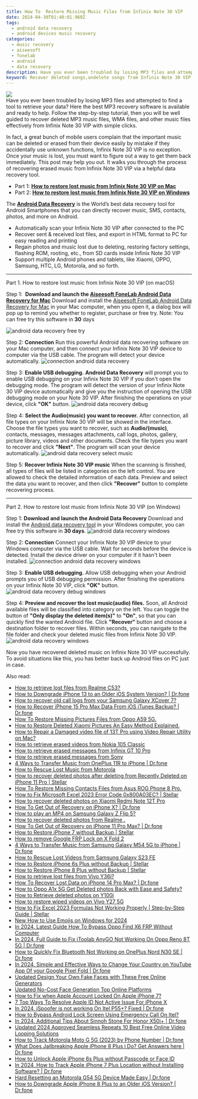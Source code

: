 ```yaml
---
title: How To  Restore Missing Music Files from Infinix Note 30 VIP
date: 2024-04-30T01:40:01.960Z
tags: 
  - android data recovery
  - android devices music recovery
categories: 
  - music recovery
  - aiseesoft
  - fonelab
  - android
  - data recovery
description: Have you ever been troubled by losing MP3 files and attempted to find a tool to retrieve your data? Here the best MP3 recovery software is available and ready to help. Follow the step-by-step tutorial, then you will be well guided to recover deleted MP3 music files, WMA files, and other music files effectively from Infinix Note 30 VIP with simple clicks.
keyword: Recover deleted songs,undelete songs from Infinix Note 30 VIP,broken Infinix Note 30 VIP music recovery solution,retrieve wiped music Infinix Note 30 VIP,recover lost songs from Infinix Note 30 VIP,Recover deleted music,how to get song back from Infinix Note 30 VIP,how to refind deleted music from Infinix Note 30 VIP,how can i get music back on Infinix Note 30 VIP,how to get music back from Infinix Note 30 VIP,how to recover music Infinix Note 30 VIP,deletes song of Infinix Note 30 VIP
---
```


<img src="https://img0mobiles.techidaily.com/images/best-assets/devices/infinix/infinix-note-30-vip/1.jpg" class="atpl-imgstyle"  />

<div class="atpl-content atpl-for-fonelab-android recover-music">

<div class="atpl-post-description-part-1">
Have you ever been troubled by losing MP3 files and attempted to find a tool to retrieve your data? Here the best MP3 recovery software is available and ready to help. Follow the step-by-step tutorial, then you will be well guided to recover deleted MP3 music files, WMA files, and other music files effectively from Infinix Note 30 VIP with simple clicks.
</div>



<div class="atpl-post-description-part-2">
<div class="tpl-content-sub-paragraph-normal">
  <p>
      In fact, a great bunch of mobile users complain that the important music can be deleted or erased from their device easily by mistake if they accidentally use unknown functions, Infinix Note 30 VIP is no exception. Once your music is lost, you must want to figure out a way to get them back immediately. This post may help you out. It walks you through the process of recovering erased music from Infinix Note 30 VIP via a helpful data recovery tool.
  </p>
</div>
</div>

<ul>
  <li>Part 1: <strong><a href="#p1">How to restore lost music from Infinix Note 30 VIP on Mac</a></strong></li>
  <li>Part 2: <strong><a href="#p2">How to restore lost music from Infinix Note 30 VIP on Windows</a></strong></li>
</ul>


<div class="atpl-post-description-part-3">
<div class="tpl-content-sub-paragraph-normal">
  <p>
      The <a href="https://tools.techidaily.com/aiseesoft-android-data-recovery/" ><strong>Android Data Recovery</strong></a> is the World’s best data recovery tool for Android Smartphones that you can directly recover music, SMS, contacts, photos, and more on Android.
  </p>
  <ul class="tpl-content-sub-paragraph-ul-style">
    <li>Automatically scan your Infinix Note 30 VIP after connected to the PC</li>
    <li>Recover sent & received lost files, and export in HTML format to PC for easy reading and printing</li>
    <li>Regain photos and music lost due to deleting, restoring factory settings, flashing ROM, rooting, etc., from SD cards inside Infinix Note 30 VIP</li>
    <li>Support multiple Android phones and tablets, like Xiaomi, OPPO, Samsung, HTC, LG, Motorola, and so forth.</li>
  </ul>
</div>
</div>



<!-- Part 1 -->
<a id="p1" name="p1" ></a><hr>

<div>
  <span class="atpl-step-part-style">Part 1. How to restore lost music from Infinix Note 30 VIP (on macOS)</span>
</div>

<span class="atpl-stepstyle-a"><span>Step 1: </span></span> <strong>Download and launch the <a href="https://tools.techidaily.com/aiseesoft-android-data-recovery-for-mac/" >Aiseesoft FoneLab Android Data Recovery for Mac</a></strong>
Download and install the <a href="https://tools.techidaily.com/aiseesoft-android-data-recovery-for-mac/" >Aiseesoft FoneLab Android Data Recovery for Mac</a> in your Mac computer, when you open it, a dialog box will pop up to remind you whether to register, purchase or free try.
Note: You can free try this software in <strong>30</strong> days

<img src="https://tools.techidaily.com/images/apps/aiseesoft/android-data-recovery/mac-free-try.png" class="atpl-imgstyle" alt="android data recovery free try" />

<span class="atpl-stepstyle-a"><span>Step 2: </span></span> <strong>Connection</strong>
Run this powerful Android data recovering software on your Mac computer, and then connect your Infinix Note 30 VIP device to computer via the USB cable. The program will detect your device automatically.
<img src="https://tools.techidaily.com/images/apps/aiseesoft/android-data-recovery/mac-connection-interface.jpg" class="atpl-imgstyle" alt="connection android data recovery" />

<span class="atpl-stepstyle-a"><span>Step 3: </span></span> <strong>Enable USB debugging.</strong>
<strong>Android Data Recovery</strong> will prompt you to enable USB debugging on your Infinix Note 30 VIP if you don't open the debugging mode. The program will detect the version of your Infinix Note 30 VIP device automatically and give you the instruction of opening the USB debugging mode on your Note 30 VIP. After finishing the operations on your device, click <strong>"OK"</strong> button.
<img src="https://tools.techidaily.com/images/apps/aiseesoft/android-data-recovery/mac-android-usb-debug.jpg"  class="atpl-imgstyle" alt="android data recovery debug" />

<span class="atpl-stepstyle-a"><span>Step 4: </span></span> <strong>Select the Audio(music) you want to recover.</strong>
After connection, all file types on your Infinix Note 30 VIP will be showed in the interface. Choose the file types you want to recover, such as <strong>Audio/(music)</strong>, contacts, messages, messages attachments, call logs, photos, gallery, picture library, videos and other documents. Check the file types you want to recover and click <b>"Next"</b>. The program will scan your device automatically.
<img src="https://tools.techidaily.com/images/apps/aiseesoft/android-data-recovery/mac-choose-type-music.jpg" class="atpl-imgstyle" alt="android data recovery select music" />

<span class="atpl-stepstyle-a"><span>Step 5: </span></span> <strong>Recover Infinix Note 30 VIP music</strong>
When the scanning is finished, all types of files will be listed in categories on the left control. You are allowed to check the detailed information of each data. Preview and select the data you want to recover, and then click <b>"Recover"</b> button to complete recovering process.


<a id="p2" name="p2"></a><hr>

<!-- Part 2 -->
<div>
  <span class="atpl-step-part-style">Part 2. How to restore lost music from Infinix Note 30 VIP (on Windows)</span>
</div>

<span class="atpl-stepstyle-a"><span>Step 1: </span></span> <strong>Download and launch the Android Data Recovery</strong>
Download and install the <a href="https://tools.techidaily.com/aiseesoft-android-data-recovery-for-win/" >Android data recovery tool</a> in your Windows computer, you can free try this software in <b>30 days</b>.
<img src="https://tools.techidaily.com/images/apps/aiseesoft/android-data-recovery/win-start-interface.png"  class="atpl-imgstyle" alt="android data recovery windows" />

<span class="atpl-stepstyle-a"><span>Step 2: </span></span> <strong>Connection</strong>
Connect your Infinix Note 30 VIP device to your Windows computer via the USB cable. Wait for seconds before the device is detected. Install the device driver on your computer if it hasn't been installed.
<img src="https://tools.techidaily.com/images/apps/aiseesoft/android-data-recovery/win-connection-interface.png" class="atpl-imgstyle" alt="connection android data recovery windows" />

<span class="atpl-stepstyle-a"><span>Step 3: </span></span> <strong>Enable USB debugging.</strong>
Allow USB debugging when your Android prompts you of USB debugging permission. After finishing the operations on your Infinix Note 30 VIP, click <b>"OK"</b> button.
<img src="https://tools.techidaily.com/images/apps/aiseesoft/android-data-recovery/win-android-usb-debug.png" class="atpl-imgstyle" alt="android data recovery debug windows" />

<span class="atpl-stepstyle-a"><span>Step 4: </span></span> <strong>Preview and recover the lost music(audio) files.</strong>
Soon, all Android available files will be classified into category on the left. You can toggle the button of <b>"Only display the deleted item(s)"</b> to <b>"On"</b>, so that you can quickly find the wanted Android file. Click <b>"Recover"</b> button and choose a destination folder to recover files. Within seconds, you can navigate to the file folder and check your deleted music files from Infinix Note 30 VIP.
<img src="https://tools.techidaily.com/images/apps/aiseesoft/android-data-recovery/win-recover-music.jpg" class="atpl-imgstyle" alt="android data recovery windows" />

<div class="atpl-post-description-part-4">
<div class="tpl-content-sub-paragraph-normal">
    <p>
        Now you have recovered deleted music on Infinix Note 30 VIP successfully. To avoid situations like this, you has better back up Android files on PC just in case.
    </p>
</div>
</div>


<ins class="adsbygoogle"
     style="display:block"
     data-ad-client="ca-pub-7571918770474297"
     data-ad-slot="8358498916"
     data-ad-format="auto"
     data-full-width-responsive="true"></ins>



</div>
<ins class="adsbygoogle"
    style="display:block"
    data-ad-format="autorelaxed"
    data-ad-client="ca-pub-7571918770474297"
    data-ad-slot="1223367746"></ins>

<span class="atpl-alsoreadstyle">Also read:</span>
<div><ul>
<li><a href="https://blog-min.techidaily.com/how-to-retrieve-lost-files-from-realme-c53-by-fonelab-android-recover-data/"><u>How to retrieve lost files from Realme C53?</u></a></li>
<li><a href="https://blog-min.techidaily.com/how-to-downgrade-iphone-13-to-an-older-ios-system-version-drfone-by-drfone-ios-system-repair-ios-system-repair/"><u>How to Downgrade iPhone 13 to an Older iOS System Version? | Dr.fone</u></a></li>
<li><a href="https://blog-min.techidaily.com/how-to-recover-old-call-logs-from-your-samsung-galaxy-xcover-7-by-fonelab-android-recover-call-logs/"><u>How to recover old call logs from your Samsung Galaxy XCover 7?</u></a></li>
<li><a href="https://blog-min.techidaily.com/how-to-recover-iphone-15-pro-max-data-from-ios-itunes-backup-drfone-by-drfone-ios-data-recovery-ios-data-recovery/"><u>How to Recover iPhone 15 Pro Max Data From iOS iTunes Backup? | Dr.fone</u></a></li>
<li><a href="https://blog-min.techidaily.com/how-to-restore-missing-pictures-files-from-oppo-a59-5g-by-fonelab-android-recover-pictures/"><u>How To  Restore Missing Pictures Files from Oppo A59 5G.</u></a></li>
<li><a href="https://blog-min.techidaily.com/how-to-restore-deleted-xiaomi-pictures-an-easy-method-explained-by-fonelab-android-recover-pictures/"><u>How to Restore Deleted Xiaomi Pictures  An Easy Method Explained.</u></a></li>
<li><a href="https://blog-min.techidaily.com/how-to-repair-a-damaged-video-file-of-13t-pro-using-video-repair-utility-on-mac-by-stellar-video-repair-mobile-video-repair/"><u>How to Repair a Damaged video file of 13T Pro using Video Repair Utility on Mac?</u></a></li>
<li><a href="https://blog-min.techidaily.com/how-to-retrieve-erased-videos-from-nokia-105-classic-by-fonelab-android-recover-video/"><u>How to retrieve erased videos from Nokia 105 Classic</u></a></li>
<li><a href="https://blog-min.techidaily.com/how-to-retrieve-erased-messages-from-infinix-gt-10-pro-by-fonelab-android-recover-messages/"><u>How to retrieve erased messages from Infinix GT 10 Pro</u></a></li>
<li><a href="https://blog-min.techidaily.com/how-to-retrieve-erased-messages-from-sony-by-fonelab-android-recover-messages/"><u>How to retrieve erased messages from Sony</u></a></li>
<li><a href="https://blog-min.techidaily.com/4-ways-to-transfer-music-from-oneplus-11r-to-iphone-drfone-by-drfone-transfer-from-android-transfer-from-android/"><u>4 Ways to Transfer Music from OnePlus 11R to iPhone | Dr.fone</u></a></li>
<li><a href="https://blog-min.techidaily.com/how-to-rescue-lost-music-from-motorola-by-fonelab-android-recover-music/"><u>How to Rescue Lost Music from Motorola</u></a></li>
<li><a href="https://blog-min.techidaily.com/how-to-recover-deleted-photos-after-deleting-from-recently-deleted-on-iphone-11-pro-stellar-by-stellar-data-recovery-ios-iphone-data-recovery/"><u>How to recover deleted photos after deleting from Recently Deleted on iPhone 11 Pro | Stellar</u></a></li>
<li><a href="https://blog-min.techidaily.com/how-to-restore-missing-contacts-files-from-asus-rog-phone-8-pro-by-fonelab-android-recover-contacts/"><u>How To  Restore Missing Contacts Files from Asus ROG Phone 8 Pro.</u></a></li>
<li><a href="https://blog-min.techidaily.com/how-to-fix-microsoft-excel-2023-error-code-0x800a03ec-stellar-by-stellar-guide/"><u>How to Fix Microsoft Excel 2023 Error Code 0x800A03EC? | Stellar</u></a></li>
<li><a href="https://blog-min.techidaily.com/how-to-recover-deleted-photos-on-xiaomi-redmi-note-12t-pro-by-stellar-photo-recovery-android-mobile-photo-recover/"><u>How to recover deleted photos on Xiaomi Redmi Note 12T Pro</u></a></li>
<li><a href="https://blog-min.techidaily.com/how-to-get-out-of-recovery-on-iphone-x-drfone-by-drfone-ios-system-repair-ios-system-repair/"><u>How To Get Out of Recovery on iPhone X? | Dr.fone</u></a></li>
<li><a href="https://blog-min.techidaily.com/how-to-play-an-mp4-on-samsung-galaxy-z-flip-5-by-aiseesoft-video-converter-play-mp4-on-android/"><u>How to play an MP4 on Samsung Galaxy Z Flip 5?</u></a></li>
<li><a href="https://blog-min.techidaily.com/how-to-recover-deleted-photos-from-realme-by-fonelab-android-recover-photos/"><u>How to recover deleted photos from Realme .</u></a></li>
<li><a href="https://blog-min.techidaily.com/how-to-get-out-of-recovery-on-iphone-11-pro-max-drfone-by-drfone-ios-system-repair-ios-system-repair/"><u>How To Get Out of Recovery on iPhone 11 Pro Max? | Dr.fone</u></a></li>
<li><a href="https://blog-min.techidaily.com/how-to-restore-iphone-7-without-backup-stellar-by-stellar-data-recovery-ios-iphone-data-recovery/"><u>How to Restore iPhone 7 without Backup | Stellar</u></a></li>
<li><a href="https://blog-min.techidaily.com/how-to-remove-google-frp-lock-on-x-fold-2-by-drfone-android-unlock-remove-google-frp/"><u>How to remove Google FRP Lock on X Fold 2</u></a></li>
<li><a href="https://blog-min.techidaily.com/4-ways-to-transfer-music-from-samsung-galaxy-m54-5g-to-iphone-drfone-by-drfone-transfer-from-android-transfer-from-android/"><u>4 Ways to Transfer Music from Samsung Galaxy M54 5G to iPhone | Dr.fone</u></a></li>
<li><a href="https://blog-min.techidaily.com/how-to-rescue-lost-videos-from-samsung-galaxy-s23-fe-by-fonelab-android-recover-video/"><u>How to Rescue Lost Videos from Samsung Galaxy S23 FE</u></a></li>
<li><a href="https://blog-min.techidaily.com/how-to-restore-iphone-6s-plus-without-backup-stellar-by-stellar-data-recovery-ios-iphone-data-recovery/"><u>How to Restore iPhone 6s Plus without Backup | Stellar</u></a></li>
<li><a href="https://blog-min.techidaily.com/how-to-restore-iphone-8-plus-without-backup-stellar-by-stellar-data-recovery-ios-iphone-data-recovery/"><u>How to Restore iPhone 8 Plus without Backup | Stellar</u></a></li>
<li><a href="https://blog-min.techidaily.com/how-to-retrieve-lost-files-from-vivo-y36i-by-fonelab-android-recover-data/"><u>How to retrieve lost files from Vivo Y36i?</u></a></li>
<li><a href="https://blog-min.techidaily.com/how-to-recover-lost-data-on-iphone-14-pro-max-drfone-by-drfone-ios-data-recovery-ios-data-recovery/"><u>How To Recover Lost Data on iPhone 14 Pro Max? | Dr.fone</u></a></li>
<li><a href="https://blog-min.techidaily.com/how-to-oppo-a1x-5g-get-deleted-photos-back-with-ease-and-safety-by-fonelab-android-recover-photos/"><u>How to Oppo A1x 5G Get Deleted photos Back with Ease and Safety?</u></a></li>
<li><a href="https://blog-min.techidaily.com/how-to-retrieve-deleted-photos-on-y100i-by-stellar-photo-recovery-android-mobile-photo-recover/"><u>How to Retrieve deleted photos on Y100i</u></a></li>
<li><a href="https://blog-min.techidaily.com/how-to-restore-wiped-videos-on-vivo-y27-5g-by-fonelab-android-recover-video/"><u>How to restore wiped videos on Vivo Y27 5G</u></a></li>
<li><a href="https://blog-min.techidaily.com/how-to-fix-excel-2023-formulas-not-working-properly-step-by-step-guide-stellar-by-stellar-guide/"><u>How to Fix Excel 2023 Formulas Not Working Properly | Step-by-Step Guide | Stellar</u></a></li>
<li><a href="https://meme-emoji.techidaily.com/new-how-to-use-emojis-on-windows-for-2024/"><u>New How to Use Emojis on Windows for 2024</u></a></li>
<li><a href="https://android-frp.techidaily.com/in-2024-latest-guide-how-to-bypass-oppo-find-x6-frp-without-computer-by-drfone-android/"><u>In 2024, Latest Guide How To Bypass Oppo Find X6 FRP Without Computer</u></a></li>
<li><a href="https://review-topics.techidaily.com/in-2024-full-guide-to-fix-itoolab-anygo-not-working-on-oppo-reno-8t-5g-drfone-by-drfone-virtual-android/"><u>In 2024, Full Guide to Fix iToolab AnyGO Not Working On Oppo Reno 8T 5G | Dr.fone</u></a></li>
<li><a href="https://fix-guide.techidaily.com/how-to-quickly-fix-bluetooth-not-working-on-oneplus-nord-n30-se-drfone-by-drfone-fix-android-problems-fix-android-problems/"><u>How to Quickly Fix Bluetooth Not Working on OnePlus Nord N30 SE | Dr.fone</u></a></li>
<li><a href="https://fix-guide.techidaily.com/in-2024-simple-and-effective-ways-to-change-your-country-on-youtube-app-of-your-google-pixel-fold-drfone-by-drfone-virtual-android/"><u>In 2024, Simple and Effective Ways to Change Your Country on YouTube App Of your Google Pixel Fold | Dr.fone</u></a></li>
<li><a href="https://ai-vdieo-software.techidaily.com/updated-design-your-own-fake-faces-with-these-free-online-generators/"><u>Updated Design Your Own Fake Faces with These Free Online Generators</u></a></li>
<li><a href="https://ai-video-apps.techidaily.com/updated-no-cost-face-generation-top-online-platforms/"><u>Updated No-Cost Face Generation Top Online Platforms</u></a></li>
<li><a href="https://apple-account.techidaily.com/how-to-fix-when-apple-account-locked-on-apple-iphone-7-by-drfone-ios/"><u>How to Fix when Apple Account Locked On Apple iPhone 7?</u></a></li>
<li><a href="https://ios-unlock.techidaily.com/7-top-ways-to-resolve-apple-id-not-active-issue-for-iphone-x-by-drfone-ios/"><u>7 Top Ways To Resolve Apple ID Not Active Issue For iPhone X</u></a></li>
<li><a href="https://phone-solutions.techidaily.com/in-2024-ispoofer-is-not-working-on-itel-p55plus-fixed-drfone-by-drfone-virtual-android/"><u>In 2024, iSpoofer is not working On Itel P55+? Fixed | Dr.fone</u></a></li>
<li><a href="https://unlock-android.techidaily.com/how-to-bypass-android-lock-screen-using-emergency-call-on-itel-by-drfone-android/"><u>How to Bypass Android Lock Screen Using Emergency Call On Itel?</u></a></li>
<li><a href="https://pokemon-go-android.techidaily.com/in-2024-additional-tips-about-sinnoh-stone-for-honor-x50iplus-drfone-by-drfone-virtual-android/"><u>In 2024, Additional Tips About Sinnoh Stone For Honor X50i+ | Dr.fone</u></a></li>
<li><a href="https://ai-video-apps.techidaily.com/updated-2024-approved-seamless-repeats-10-best-free-online-video-looping-solutions/"><u>Updated 2024 Approved Seamless Repeats 10 Best Free Online Video Looping Solutions</u></a></li>
<li><a href="https://android-location-track.techidaily.com/how-to-track-motorola-moto-g-5g-2023-by-phone-number-drfone-by-drfone-virtual-android/"><u>How to Track Motorola Moto G 5G (2023) by Phone Number | Dr.fone</u></a></li>
<li><a href="https://iphone-unlock.techidaily.com/what-does-jailbreaking-apple-iphone-8-plus-i-do-get-answers-here-drfone-by-drfone-ios/"><u>What Does Jailbreaking Apple iPhone 8 Plus i Do? Get Answers here | Dr.fone</u></a></li>
<li><a href="https://ios-unlock.techidaily.com/how-to-unlock-apple-iphone-6s-plus-without-passcode-or-face-id-by-drfone-ios/"><u>How to Unlock Apple iPhone 6s Plus without Passcode or Face ID</u></a></li>
<li><a href="https://ios-location-track.techidaily.com/in-2024-how-to-track-apple-iphone-7-plus-location-without-installing-software-drfone-by-drfone-virtual-ios/"><u>In 2024, How to Track Apple iPhone 7 Plus Location without Installing Software? | Dr.fone</u></a></li>
<li><a href="https://techidaily.com/hard-resetting-an-motorola-g54-5g-device-made-easy-drfone-by-drfone-reset-android-reset-android/"><u>Hard Resetting an Motorola G54 5G Device Made Easy | Dr.fone</u></a></li>
<li><a href="https://techidaily.com/how-to-downgrade-apple-iphone-8-plus-to-an-older-ios-version-drfone-by-drfone-ios-system-repair-ios-system-repair/"><u>How to Downgrade Apple iPhone 8 Plus to an Older iOS Version? | Dr.fone</u></a></li>
</ul></div>


